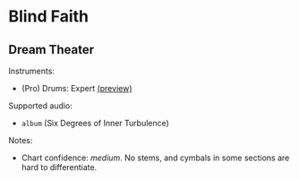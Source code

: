 # Blind Faith

## Dream Theater

Instruments:

  * (Pro) Drums: Expert
    [(preview)](http://pages.cs.wisc.edu/~tolly/customs/?artist=dream-theater&title=blind-faith)

Supported audio:

  * `album` (Six Degrees of Inner Turbulence)

Notes:

  * Chart confidence: *medium*. No stems, and cymbals in some sections are hard
    to differentiate.
